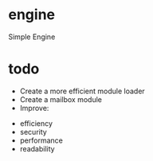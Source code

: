 # engine
Simple Engine

# todo
* Create a more efficient module loader
* Create a mailbox module
* Improve:
- efficiency
- security
- performance
- readability
